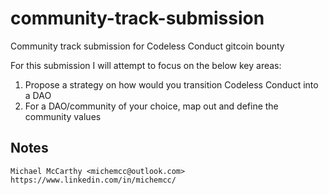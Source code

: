 # community-track-submission
Community track submission for Codeless Conduct gitcoin bounty


For this submission I will attempt to focus on the below key areas:
 1. Propose a strategy on how would you transition Codeless Conduct into a DAO
 2. For a DAO/community of your choice, map out and define the community values

## Notes


    Michael McCarthy <michemcc@outlook.com>
    https://www.linkedin.com/in/michemcc/
